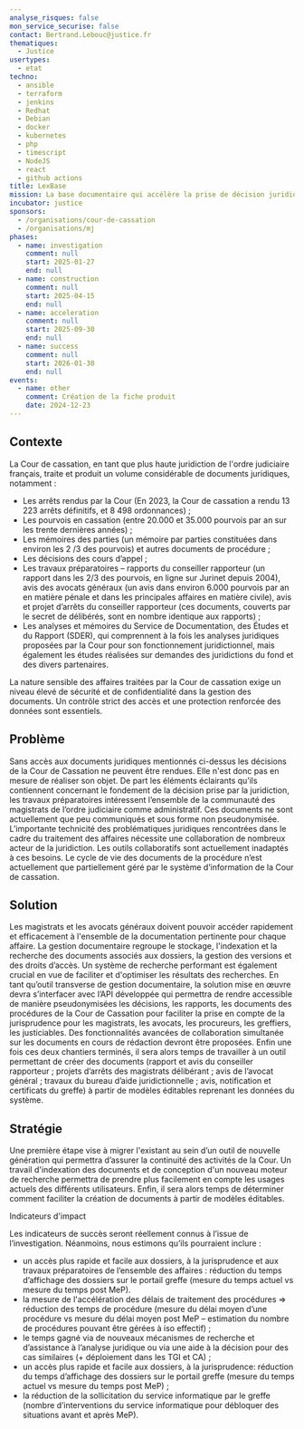 ```yaml
---
analyse_risques: false
mon_service_securise: false
contact: Bertrand.Lebouc@justice.fr
thematiques:
  - Justice
usertypes:
  - etat
techno:
  - ansible
  - terraform
  - jenkins
  - Redhat
  - Debian
  - docker
  - kubernetes
  - php
  - timescript
  - NodeJS
  - react
  - github actions
title: LexBase
mission: La base documentaire qui accélère la prise de décision juridique. Réduire la charge administrative des greffiers et des magistrats de la Cour de Cassation . Diversifier les possibilités d’interfaçage liées aux documents des procédures produits par la juridiction.
incubator: justice
sponsors:
  - /organisations/cour-de-cassation
  - /organisations/mj
phases:
  - name: investigation
    comment: null
    start: 2025-01-27
    end: null
  - name: construction
    comment: null
    start: 2025-04-15
    end: null
  - name: acceleration
    comment: null
    start: 2025-09-30
    end: null
  - name: success
    comment: null
    start: 2026-01-30
    end: null
events:
  - name: other
    comment: Création de la fiche produit
    date: 2024-12-23
---
```


## Contexte

La Cour de cassation, en tant que plus haute juridiction de l'ordre judiciaire français, traite et produit un volume considérable de documents juridiques, notamment :
* Les arrêts rendus par la Cour (En 2023, la Cour de cassation a rendu 13 223 arrêts définitifs, et 8 498 ordonnances) ;
* Les pourvois en cassation (entre 20.000 et 35.000 pourvois par an sur les trente dernières années) ;
* Les mémoires des parties (un mémoire par parties constituées dans environ les 2 /3 des pourvois) et autres documents de procédure ;
* Les décisions des cours d’appel ;
* Les travaux préparatoires – rapports du conseiller rapporteur (un rapport dans les 2/3 des pourvois, en ligne sur Jurinet depuis 2004), avis des avocats généraux (un avis dans environ 6.000 pourvois par an en matière pénale et dans les principales affaires en matière civile), avis et projet d’arrêts du conseiller rapporteur (ces documents, couverts par le secret de délibérés, sont en nombre identique aux rapports) ;
* Les analyses et mémoires du Service de Documentation, des Études et du Rapport (SDER), qui comprennent à la fois les analyses juridiques proposées par la Cour pour son fonctionnement juridictionnel, mais également les études réalisées sur demandes des juridictions du fond et des divers partenaires.

La nature sensible des affaires traitées par la Cour de cassation exige un niveau élevé de sécurité et de confidentialité dans la gestion des documents. Un contrôle strict des accès et une protection renforcée des données sont essentiels.

## Problème

Sans accès aux documents juridiques mentionnés ci-dessus les décisions de la Cour de Cassation ne peuvent être rendues. Elle n'est donc pas en mesure de réaliser son objet.
De part les éléments éclairants qu’ils contiennent concernant le fondement de la décision prise par la juridiction, les travaux préparatoires intéressent l’ensemble de la communauté des magistrats de l’ordre judiciaire comme administratif. Ces documents ne sont actuellement que peu communiqués et sous forme non pseudonymisée.
L’importante technicité des problématiques juridiques rencontrées dans le cadre du traitement des affaires nécessite une collaboration de nombreux acteur de la juridiction. Les outils collaboratifs sont actuellement inadaptés à ces besoins.
Le cycle de vie des documents de la procédure n’est actuellement que partiellement géré par le système d’information de la Cour de cassation.


## Solution

Les magistrats et les avocats généraux doivent pouvoir accéder rapidement et efficacement à l'ensemble de la documentation pertinente pour chaque affaire. La gestion documentaire regroupe le stockage, l'indexation et la recherche des documents associés aux dossiers, la gestion des versions et des droits d’accès.
Un système de recherche performant est également crucial en vue de faciliter et d'optimiser les résultats des recherches.
En tant qu’outil transverse de gestion documentaire, la solution mise en œuvre devra s’interfacer avec l’API développée qui permettra de rendre accessible de manière pseudonymisées les décisions, les rapports, les documents des procédures de la Cour de Cassation pour faciliter la prise en compte de la jurisprudence pour les magistrats, les avocats, les procureurs, les greffiers, les justiciables. 
Des fonctionnalités avancées de collaboration simultanée sur les documents en cours de rédaction devront être proposées.
Enfin une fois ces deux chantiers terminés, il sera alors temps de travailler à un outil permettant de créer des documents (rapport et avis du conseiller rapporteur ; projets d’arrêts des magistrats délibérant ; avis de l’avocat général ; travaux du bureau d’aide juridictionnelle ; avis, notification et certificats du greffe) à partir de modèles éditables reprenant les données du système.


## Stratégie

Une première étape vise à migrer l'existant au sein d’un outil de nouvelle génération qui permettra d’assurer la continuité des activités de la Cour. 
Un travail d'indexation des documents et de conception d'un nouveau moteur de recherche permettra de prendre plus facilement en compte les usages actuels des différents utilisateurs. 
Enfin, il sera alors temps de déterminer comment faciliter la création de documents à partir de modèles éditables.

Indicateurs d'impact

Les indicateurs de succès seront réellement connus à l’issue de l’investigation. Néanmoins, nous estimons qu’ils pourraient inclure :
* un accès plus rapide et facile aux dossiers, à la jurisprudence et aux travaux préparatoires de l’ensemble des affaires : réduction du temps d’affichage des dossiers sur le portail greffe (mesure du temps actuel vs mesure du temps post MeP).
* la mesure de l'accélération des délais de traitement des procédures => réduction des temps de procédure (mesure du délai moyen d’une procédure vs mesure du délai moyen post MeP – estimation du nombre de procédures pouvant être gérées à iso effectif) ;
* le temps gagné via de nouveaux mécanismes de recherche et d’assistance à l’analyse juridique ou via une aide à la décision pour des cas similaires (+ déploiement dans les TGI et CA) ;
* un accès plus rapide et facile aux dossiers, à la jurisprudence: réduction du temps d’affichage des dossiers sur le portail greffe (mesure du temps actuel vs mesure du temps post MeP) ;
* la réduction de la sollicitation du service informatique par le greffe (nombre d’interventions du service informatique pour débloquer des situations avant et après MeP).